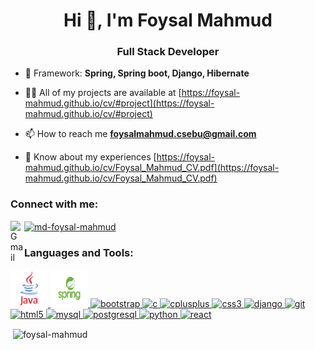 <h1 align="center">Hi 👋, I'm Foysal Mahmud</h1>
<h3 align="center">Full Stack Developer</h3>

- 🌱 Framework: **Spring, Spring boot, Django, Hibernate**

- 👨‍💻 All of my projects are available at [https://foysal-mahmud.github.io/cv/#project](https://foysal-mahmud.github.io/cv/#project)

- 📫 How to reach me **foysalmahmud.csebu@gmail.com**

- 📄 Know about my experiences [https://foysal-mahmud.github.io/cv/Foysal_Mahmud_CV.pdf](https://foysal-mahmud.github.io/cv/Foysal_Mahmud_CV.pdf)

<h3 align="left">Connect with me:</h3>
<p align="left">
  <a target="_blank" href="mailto:foysalmahmud.csebu@gmail.com">
  <img align="left" alt="Gmail" width="22px" src="https://cdn.jsdelivr.net/npm/simple-icons@v3/icons/gmail.svg" />
</a>
<a href="https://linkedin.com/in/md-foysal-mahmud" target="blank"><img align="center" src="https://cdn.jsdelivr.net/npm/simple-icons@3.0.1/icons/linkedin.svg" alt="md-foysal-mahmud" height="30" width="40" /></a>
  
</p>

<h3 align="left">Languages and Tools:</h3>
<p align="left"> 
  <a href="https://www.java.com" target="_blank"> <img src="https://github.com/foysal-mahmud/foysal-mahmud/blob/main/Logos/java.png" alt="java" width="60" height="60"/> </a> 
  <a href="https://spring.io/" target="_blank"> <img src="https://github.com/foysal-mahmud/foysal-mahmud/blob/main/Logos/spring.png" alt="spring" width="60" height="60"/> </a> 
  <a href="https://getbootstrap.com" target="_blank"> <img src="https://devicons.github.io/devicon/devicon.git/icons/bootstrap/bootstrap-plain.svg" alt="bootstrap" width="40" height="40"/> </a> 
  <a href="https://www.cprogramming.com/" target="_blank"> <img src="https://devicons.github.io/devicon/devicon.git/icons/c/c-original.svg" alt="c" width="40" height="40"/> </a> 
  <a href="https://www.w3schools.com/cpp/" target="_blank"> <img src="https://devicons.github.io/devicon/devicon.git/icons/cplusplus/cplusplus-original.svg" alt="cplusplus" width="40" height="40"/> </a> 
  <a href="https://www.w3schools.com/css/" target="_blank"> <img src="https://devicons.github.io/devicon/devicon.git/icons/css3/css3-original-wordmark.svg" alt="css3" width="40" height="40"/> </a> 
  <a href="https://www.djangoproject.com/" target="_blank"> <img src="https://devicons.github.io/devicon/devicon.git/icons/django/django-original.svg" alt="django" width="40" height="40"/> </a> 
  <a href="https://git-scm.com/" target="_blank"> <img src="https://www.vectorlogo.zone/logos/git-scm/git-scm-icon.svg" alt="git" width="40" height="40"/> </a> 
  <a href="https://www.w3.org/html/" target="_blank"> <img src="https://devicons.github.io/devicon/devicon.git/icons/html5/html5-original-wordmark.svg" alt="html5" width="40" height="40"/> </a> 
  <a href="https://www.mysql.com/" target="_blank"> <img src="https://devicons.github.io/devicon/devicon.git/icons/mysql/mysql-original-wordmark.svg" alt="mysql" width="40" height="40"/> </a> 
  <a href="https://www.postgresql.org" target="_blank"> <img src="https://devicons.github.io/devicon/devicon.git/icons/postgresql/postgresql-original-wordmark.svg" alt="postgresql" width="40" height="40"/> </a> 
  <a href="https://www.python.org" target="_blank"> <img src="https://devicons.github.io/devicon/devicon.git/icons/python/python-original.svg" alt="python" width="40" height="40"/> </a> 
  <a href="https://reactjs.org/" target="_blank"> <img src="https://devicons.github.io/devicon/devicon.git/icons/react/react-original-wordmark.svg" alt="react" width="40" height="40"/> </a>  </p>

<p>&nbsp;<img align="center" src="https://github-readme-stats.vercel.app/api?username=foysal-mahmud&show_icons=true&locale=en" alt="foysal-mahmud" /></p>
